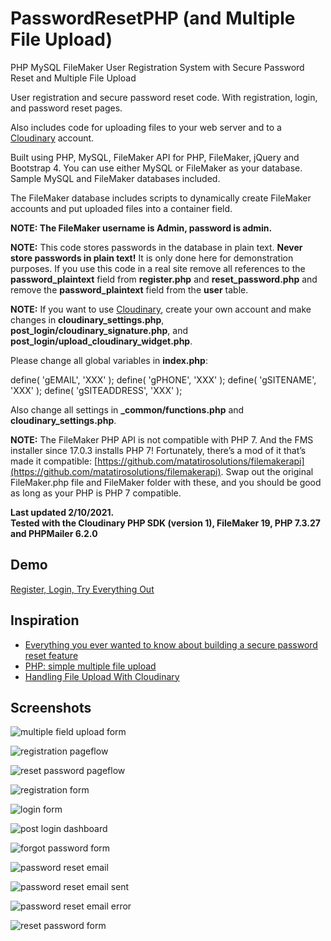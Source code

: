 # PasswordResetPHP (and Multiple File Upload)

PHP MySQL FileMaker User Registration System with Secure Password Reset and Multiple File Upload

User registration and secure password reset code.
With registration, login, and password reset pages.

Also includes code for uploading files to your web server and to a [Cloudinary](https://cloudinary.com/) account.

Built using PHP, MySQL, FileMaker API for PHP, FileMaker, jQuery and Bootstrap 4.
You can use either MySQL or FileMaker as your database. Sample MySQL and FileMaker databases included.

The FileMaker database includes scripts to dynamically create FileMaker accounts and put uploaded files into a container field.

**NOTE: The FileMaker username is Admin, password is admin.**

**NOTE:** This code stores passwords in the database in plain text. <strong>Never store passwords in plain text!</strong> It is only done here for demonstration purposes. If you use this code in a real site remove all references to the **password_plaintext** field from **register.php** and **reset_password.php** and remove the **password_plaintext** field from the **user** table.

**NOTE:** If you want to use [Cloudinary](https://cloudinary.com/), create your own account and make changes in **cloudinary_settings.php**, **post_login/cloudinary_signature.php**, and **post_login/upload_cloudinary_widget.php**.

Please change all global variables in **index.php**:

define( 'gEMAIL', 'XXX' );
define( 'gPHONE', 'XXX' );
define( 'gSITENAME', 'XXX' );
define( 'gSITEADDRESS', 'XXX' );

Also change all settings in **\_common/functions.php** and **cloudinary_settings.php**.

**NOTE:** The FileMaker PHP API is not compatible with PHP 7. And the FMS installer since 17.0.3 installs PHP 7! Fortunately, there’s a mod of it that’s made it compatible: [https://github.com/matatirosolutions/filemakerapi](https://github.com/matatirosolutions/filemakerapi). Swap out the original FileMaker.php file and FileMaker folder with these, and you should be good as long as your PHP is PHP 7 compatible.

**Last updated 2/10/2021.<br>Tested with the Cloudinary PHP SDK (version 1), FileMaker 19, PHP 7.3.27 and PHPMailer 6.2.0**

## Demo

[Register, Login, Try Everything Out](http://www.asktami.com/demo/PasswordResetPHP/index.php?page=register&register)

## Inspiration

- [Everything you ever wanted to know about building a secure password reset feature](https://www.troyhunt.com/everything-you-ever-wanted-to-know/)
- [PHP: simple multiple file upload](https://gist.github.com/N-Porsh/7766039)
- [Handling File Upload With Cloudinary](https://cloudinary.com/blog/file_upload_with_php#handling_file_upload_with_cloudinary)

## Screenshots

![multiple field upload form](https://github.com/asktami/PasswordResetPHP/blob/main/img/Screenshots/multiple_file_upload.png)

![registration pageflow](https://github.com/asktami/PasswordResetPHP/blob/main/__PAGEFLOWS/Registration_Pageflow.png)

![reset password pageflow](https://github.com/asktami/PasswordResetPHP/blob/main/__PAGEFLOWS/Reset_Password_Pageflow.png)

![registration form](https://github.com/asktami/PasswordResetPHP/blob/main/img/Screenshots/1_registration_form.png)

![login form](https://github.com/asktami/PasswordResetPHP/blob/main/img/Screenshots/2_login_form.png)

![post login dashboard](https://github.com/asktami/PasswordResetPHP/blob/main/img/Screenshots/4_post_login_dashboard.png)

![forgot password form](https://github.com/asktami/PasswordResetPHP/blob/main/img/Screenshots/3_forgot_password_form.png)

![password reset email](https://github.com/asktami/PasswordResetPHP/blob/main/img/Screenshots/5_password_reset_email.png)

![password reset email sent](https://github.com/asktami/PasswordResetPHP/blob/main/img/Screenshots/6_password_reset_email_sent.png)

![password reset email error](https://github.com/asktami/PasswordResetPHP/blob/main/img/Screenshots/7_password_reset_error_email.png)

![reset password form](https://github.com/asktami/PasswordResetPHP/blob/main/img/Screenshots/8_reset_password_form.png)

